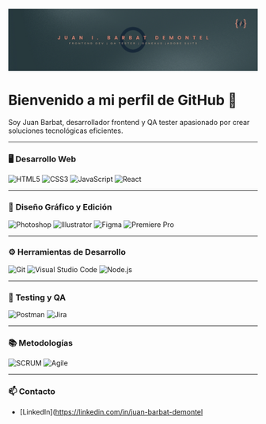 ![Mi Banner](mi-banner.jpg)


# Bienvenido a mi perfil de GitHub 👋
Soy Juan Barbat, desarrollador frontend y QA tester apasionado por crear soluciones tecnológicas eficientes.



---

### 🖥️ **Desarrollo Web**
![HTML5](https://img.shields.io/badge/-HTML5-E34F26?logo=html5&logoColor=white&style=flat)
![CSS3](https://img.shields.io/badge/-CSS3-1572B6?logo=css3&logoColor=white&style=flat)
![JavaScript](https://img.shields.io/badge/-JavaScript-F7DF1E?logo=javascript&logoColor=black&style=flat)
![React](https://img.shields.io/badge/-React-61DAFB?logo=react&logoColor=black&style=flat)

---

### 🎨 **Diseño Gráfico y Edición**
![Photoshop](https://img.shields.io/badge/-Photoshop-31A8FF?logo=adobe-photoshop&logoColor=white&style=flat)
![Illustrator](https://img.shields.io/badge/-Illustrator-FF9A00?logo=adobe-illustrator&logoColor=white&style=flat)
![Figma](https://img.shields.io/badge/-Figma-F24E1E?logo=figma&logoColor=white&style=flat)
![Premiere Pro](https://img.shields.io/badge/-Premiere%20Pro-9999FF?logo=adobe-premiere-pro&logoColor=white&style=flat)

---

### ⚙️ **Herramientas de Desarrollo**
![Git](https://img.shields.io/badge/-Git-F05032?logo=git&logoColor=white&style=flat)
![Visual Studio Code](https://img.shields.io/badge/-VS%20Code-007ACC?logo=visual-studio-code&logoColor=white&style=flat)
![Node.js](https://img.shields.io/badge/-Node.js-339933?logo=node.js&logoColor=white&style=flat)

---

### 🧪 **Testing y QA**
![Postman](https://img.shields.io/badge/-Postman-FF6C37?logo=postman&logoColor=white&style=flat)
![Jira](https://img.shields.io/badge/-Jira-0052CC?logo=jira&logoColor=white&style=flat)

---

### 📚 **Metodologías**
![SCRUM](https://img.shields.io/badge/-SCRUM-6DB33F?logo=agile&logoColor=white&style=flat)
![Agile](https://img.shields.io/badge/-Agile-FF6600?logo=agile&logoColor=white&style=flat)

---

### 📫 **Contacto**
- [LinkedIn](https://linkedin.com/in/juan-barbat-demontel


